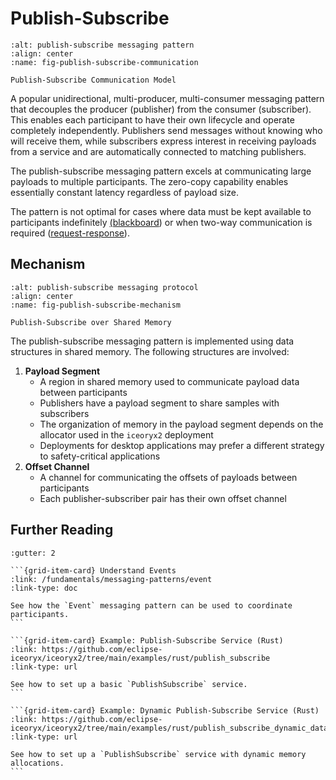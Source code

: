 # Publish-Subscribe

```{figure} /images/publish-subscribe-pattern.svg
:alt: publish-subscribe messaging pattern
:align: center
:name: fig-publish-subscribe-communication

Publish-Subscribe Communication Model
```

A popular unidirectional, multi-producer, multi-consumer messaging pattern
that decouples the producer (publisher) from the consumer (subscriber).
This enables each participant to have their own lifecycle and operate
completely independently. Publishers send messages without knowing who will
receive them, while subscribers express interest in receiving payloads from a
service and are automatically connected to matching publishers.

The publish-subscribe messaging pattern excels at communicating large payloads
to multiple participants. The zero-copy capability enables essentially
constant latency regardless of payload size.

The pattern is not optimal for cases where data must be kept available to
participants indefinitely [(blackboard](
/fundamentals/messaging-patterns/blackboard)) or when two-way communication is
required ([request-response](
/fundamentals/messaging-patterns/request-response)).

## Mechanism

```{figure} /images/publish-subscribe-mechanism.svg
:alt: publish-subscribe messaging protocol
:align: center
:name: fig-publish-subscribe-mechanism

Publish-Subscribe over Shared Memory
```

The publish-subscribe messaging pattern is implemented using data structures in
shared memory. The following structures are involved:

1. **Payload Segment**
    * A region in shared memory used to communicate payload data between
      participants
    * Publishers have a payload segment to share samples with subscribers
    * The organization of memory in the payload segment depends on the
      allocator used in the `iceoryx2` deployment
    * Deployments for desktop applications may prefer a different strategy to
      safety-critical applications
1. **Offset Channel**
    * A channel for communicating the offsets of payloads between participants
    * Each publisher-subscriber pair has their own offset channel

## Further Reading

````{grid} 1 1 2 3
:gutter: 2

```{grid-item-card} Understand Events
:link: /fundamentals/messaging-patterns/event
:link-type: doc

See how the `Event` messaging pattern can be used to coordinate participants.
```

```{grid-item-card} Example: Publish-Subscribe Service (Rust)
:link: https://github.com/eclipse-iceoryx/iceoryx2/tree/main/examples/rust/publish_subscribe
:link-type: url

See how to set up a basic `PublishSubscribe` service.
```

```{grid-item-card} Example: Dynamic Publish-Subscribe Service (Rust)
:link: https://github.com/eclipse-iceoryx/iceoryx2/tree/main/examples/rust/publish_subscribe_dynamic_data
:link-type: url

See how to set up a `PublishSubscribe` service with dynamic memory allocations.
```

````

